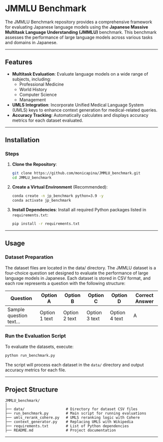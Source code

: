 # JMMLU Benchmark

The JMMLU Benchmark repository provides a comprehensive framework for evaluating Japanese language models using the **Japanese Massive Multitask Language Understanding (JMMLU)** benchmark. This benchmark assesses the performance of large language models across various tasks and domains in Japanese.

---

## Features

- **Multitask Evaluation**: 
  Evaluate language models on a wide range of subjects, including:
  - Professional Medicine
  - World History
  - Computer Science
  - Management
- **UMLS Integration**:
  Incorporate Unified Medical Language System (UMLS) keys to enhance context generation for medical-related queries.
- **Accuracy Tracking**:
  Automatically calculates and displays accuracy metrics for each dataset evaluated.

---

## Installation


### Steps

1. **Clone the Repository**:
   ```bash
   git clone https://github.com/monicapina/JMMLU_benchmark.git
   cd JMMLU_benchmark
   ```

2. **Create a Virtual Environment** (Recommended):
   ```bash
   conda create -n jp_benchmark python=3.9 -y
   conda activate jp_benchmark
   ```

3. **Install Dependencies**:
   Install all required Python packages listed in `requirements.txt`:
   ```bash
   pip install -r requirements.txt
   ```


---

## Usage

### Dataset Preparation
The dataset files are located in the data/ directory. The JMMLU dataset is a four-choice question set designed to evaluate the performance of large language models in Japanese. Each dataset is stored in CSV format, and each row represents a question with the following structure:

| Question                | Option A       | Option B       | Option C       | Option D       | Correct Answer |
|-------------------------|----------------|----------------|----------------|----------------|----------------|
| Sample question text... | Option 1 text  | Option 2 text  | Option 3 text  | Option 4 text  | A              |

### Run the Evaluation Script
To evaluate the datasets, execute:
```bash
python run_benchmark.py
```

The script will process each dataset in the `data/` directory and output accuracy metrics for each file.

---

## Project Structure

```plaintext
JMMLU_benchmark/
│
├── data/                   # Directory for dataset CSV files
├── run_benchmark.py        # Main script for running evaluations
├── umls_rerank_cohere.py   # UMLS reranking logic with Cohere
├── context_generator.py    # Replacing UMLS with Wikipedia                     
├── requirements.txt        # List of Python dependencies
├── README.md               # Project documentation
```

---
